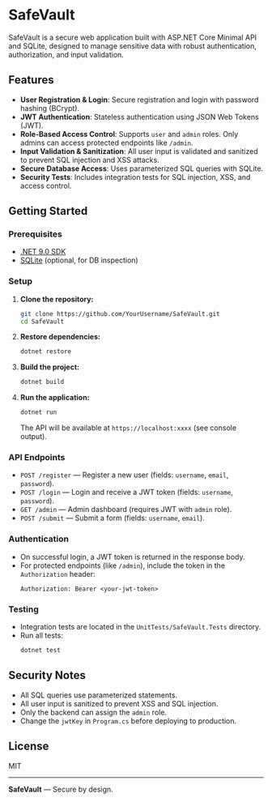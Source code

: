 # SafeVault

SafeVault is a secure web application built with ASP.NET Core Minimal API and SQLite, designed to manage sensitive data with robust authentication, authorization, and input validation.

## Features
- **User Registration & Login**: Secure registration and login with password hashing (BCrypt).
- **JWT Authentication**: Stateless authentication using JSON Web Tokens (JWT).
- **Role-Based Access Control**: Supports `user` and `admin` roles. Only admins can access protected endpoints like `/admin`.
- **Input Validation & Sanitization**: All user input is validated and sanitized to prevent SQL injection and XSS attacks.
- **Secure Database Access**: Uses parameterized SQL queries with SQLite.
- **Security Tests**: Includes integration tests for SQL injection, XSS, and access control.

## Getting Started

### Prerequisites
- [.NET 9.0 SDK](https://dotnet.microsoft.com/en-us/download)
- [SQLite](https://www.sqlite.org/download.html) (optional, for DB inspection)

### Setup
1. **Clone the repository:**
   ```sh
   git clone https://github.com/YourUsername/SafeVault.git
   cd SafeVault
   ```
2. **Restore dependencies:**
   ```sh
   dotnet restore
   ```
3. **Build the project:**
   ```sh
   dotnet build
   ```
4. **Run the application:**
   ```sh
   dotnet run
   ```
   The API will be available at `https://localhost:xxxx` (see console output).

### API Endpoints
- `POST /register` — Register a new user (fields: `username`, `email`, `password`).
- `POST /login` — Login and receive a JWT token (fields: `username`, `password`).
- `GET /admin` — Admin dashboard (requires JWT with `admin` role).
- `POST /submit` — Submit a form (fields: `username`, `email`).

### Authentication
- On successful login, a JWT token is returned in the response body.
- For protected endpoints (like `/admin`), include the token in the `Authorization` header:
  ```http
  Authorization: Bearer <your-jwt-token>
  ```

### Testing
- Integration tests are located in the `UnitTests/SafeVault.Tests` directory.
- Run all tests:
  ```sh
  dotnet test
  ```

## Security Notes
- All SQL queries use parameterized statements.
- All user input is sanitized to prevent XSS and SQL injection.
- Only the backend can assign the `admin` role.
- Change the `jwtKey` in `Program.cs` before deploying to production.

## License
MIT

---

**SafeVault** — Secure by design.
